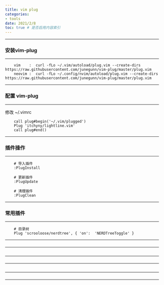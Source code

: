 ```yaml
---
title: vim plug 
categories:
- tools
date: 2021/2/8
toc: true # 是否启用内容索引
---
```


---
### 安装vim-plug 
---
~~~
    vim    :  curl -fLo ~/.vim/autoload/plug.vim --create-dirs https://raw.githubusercontent.com/junegunn/vim-plug/master/plug.vim
    neovim :  curl -fLo ~/.config/nvim/autoload/plug.vim --create-dirs https://raw.githubusercontent.com/junegunn/vim-plug/master/plug.vim
~~~


---
### 配置 vim-plug
---
修改 ~/.vimrc
~~~
    call plug#begin('~/.vim/plugged')
    Plug 'itchyny/lightline.vim'
    call plug#end()
~~~

---
### 插件操作
---
~~~
    # 导入插件
    :PlugInstall

    # 更新插件
    :PlugUpdate

    # 清理插件
    :PlugClean
~~~

---
### 常用插件
---
~~~
    # 目录树
    Plug 'scrooloose/nerdtree', { 'on':  'NERDTreeToggle' }  
~~~

---
###
---
~~~
~~~


---
###
---
~~~
~~~

---
###
---
~~~
~~~